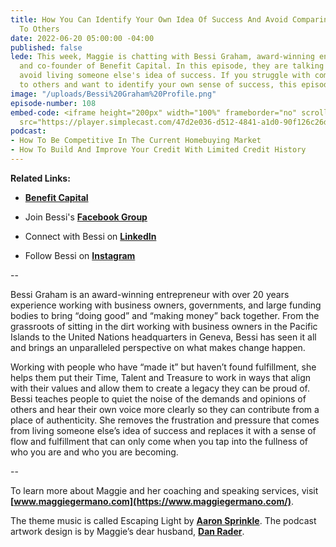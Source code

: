 ```yaml
---
title: How You Can Identify Your Own Idea Of Success And Avoid Comparing Yourself
  To Others
date: 2022-06-20 05:00:00 -04:00
published: false
lede: This week, Maggie is chatting with Bessi Graham, award-winning entrepreneur
  and co-founder of Benefit Capital. In this episode, they are talking about how to
  avoid living someone else's idea of success. If you struggle with comparing yourself
  to others and want to identify your own sense of success, this episode is for you.
image: "/uploads/Bessi%20Graham%20Profile.png"
episode-number: 108
embed-code: <iframe height="200px" width="100%" frameborder="no" scrolling="no" seamless
  src="https://player.simplecast.com/47d2e036-d512-4841-a1d0-90f126c26d33?dark=false"></iframe>
podcast:
- How To Be Competitive In The Current Homebuying Market
- How To Build And Improve Your Credit With Limited Credit History
---
```


**Related Links:**

* **[Benefit Capital](https://benefit.capital/)**

* Join Bessi's **[Facebook Group](https://www.facebook.com/groups/789735838552817)**

* Connect with Bessi on **[LinkedIn](http://www.linkedin.com/in/bessi-graham-48a31323)**

* Follow Bessi on **[Instagram](https://www.instagram.com/bessigraham/)**

--

Bessi Graham is an award-winning entrepreneur with over 20 years experience working with business owners, governments, and large funding bodies to bring “doing good” and “making money” back together. From the grassroots of sitting in the dirt working with business owners in the Pacific Islands to the United Nations headquarters in Geneva, Bessi has seen it all and brings an unparalleled perspective on what makes change happen.

Working with people who have “made it” but haven’t found fulfillment, she helps them put their Time, Talent and Treasure to work in ways that align with their values and allow them to create a legacy they can be proud of. Bessi teaches people to quiet the noise of the demands and opinions of others and hear their own voice more clearly so they can contribute from a place of authenticity. She removes the frustration and pressure that comes from living someone else’s idea of success and replaces it with a sense of flow and fulfillment that can only come when you tap into the fullness of who you are and who you are becoming.

--

To learn more about Maggie and her coaching and speaking services, visit **[www.maggiegermano.com](https://www.maggiegermano.com/)**.

The theme music is called Escaping Light by **[Aaron Sprinkle](http://aaronsprinklemusic.com/)**. The podcast artwork design is by Maggie’s dear husband, **[Dan Rader](https://danrdesign.com/)**.